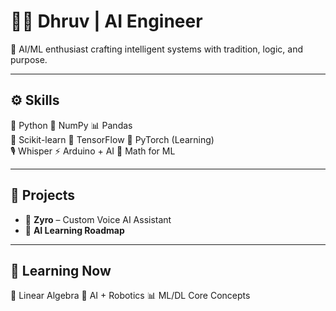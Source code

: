 # 👨‍💻 Dhruv | AI Engineer

🧠 AI/ML enthusiast crafting intelligent systems with tradition, logic, and purpose.

---

## ⚙️ Skills  
🐍 Python 
🧮 NumPy 
📊 Pandas  
🤖 Scikit-learn
🔬 TensorFlow 
🧱 PyTorch (Learning)  
🎙️ Whisper 
⚡ Arduino + AI 
📐 Math for ML

---

## 🚀 Projects  
- 🤖 **Zyro** – Custom Voice AI Assistant   
- 🧠 **AI Learning Roadmap**

---

## 🎯 Learning Now  
📘 Linear Algebra 
🤖 AI + Robotics 
📊 ML/DL Core Concepts



